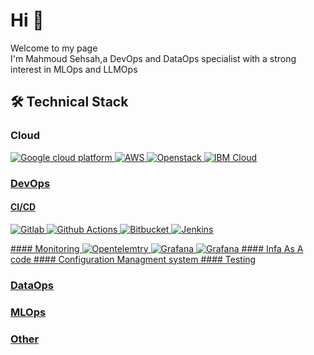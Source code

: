 <h1>Hi 👋 </h1>
<p>Welcome to my page </br>I'm Mahmoud Sehsah,a DevOps and DataOps specialist with a strong interest in MLOps and LLMOps</p>

## 🛠 Technical Stack

### Cloud 
  <p align="left">
    <a href=https://cloud.google.com/?hl=en" target="_blank"> <img src="https://www.vectorlogo.zone/logos/google_cloud/google_cloud-icon.svg" alt="Google cloud platform" </a>
    <a href=" target="_blank"> <img src="https://www.vectorlogo.zone/logos/amazon_aws/amazon_aws-ar21.svg" alt="AWS"</a>
    <a href=" target="_blank"> <img src="https://www.vectorlogo.zone/logos/openstack/openstack-ar21.svg" alt="Openstack" </a>  
    <a href=" target="_blank"> <img src="https://www.vectorlogo.zone/logos/ibm_cloud/ibm_cloud-ar21.svg" alt="IBM Cloud" </a>  
  </p>
  
### DevOps
#### CI/CD 
<p align="left">
<a href=" target="_blank"> <img src="https://www.vectorlogo.zone/logos/gitlab/gitlab-icon.svg" alt="Gitlab"</a>
<a href=" target="_blank"> <img src="https://www.vectorlogo.zone/logos/github/github-icon.svg" alt="Github Actions"</a>
<a href=" target="_blank"> <img src="https://www.vectorlogo.zone/logos/bitbucket/bitbucket-official.svg" alt="Bitbucket"</a>
<a href=" target="_blank"> <img src="https://www.vectorlogo.zone/logos/jenkins/jenkins-official.svg" alt="Jenkins"</a>
</p>
#### Monitoring
<a href=" target="_blank"> <img src="" alt="Opentelemtry"</a>
<a href=" target="_blank"> <img src="" alt="Grafana"</a>
<a href=" target="_blank"> <img src="" alt="Grafana"</a>
#### Infa As A code 
#### Configuration Managment system
#### Testing 


### DataOps

### MLOps

### Other





